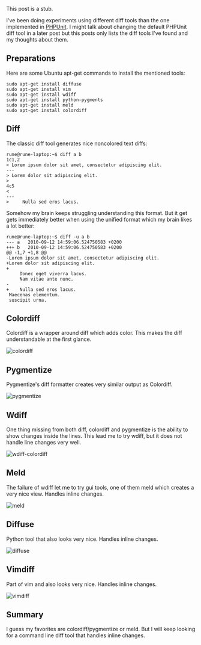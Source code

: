 This post is a stub.

I've been doing experiments using different diff tools than the one implemented in&nbsp;<a href="http://www.phpunit.de/">PHPUnit</a>. I might talk about changing the default PHPUnit diff tool in a later post but this posts only lists the diff tools I've found and my thoughts about them.
 
## Preparations
Here are some Ubuntu apt-get commands to install the mentioned tools:

    sudo apt-get install diffuse
    sudo apt-get install vim
    sudo apt-get install wdiff
    sudo apt-get install python-pygments
    sudo apt-get install meld
    sudo apt-get install colordiff

## Diff
The classic diff tool generates nice noncolored text diffs:

    rune@rune-laptop:~$ diff a b
    1c1,2
    < Lorem ipsum dolor sit amet, consectetur adipiscing elit. 
    ---
    > Lorem dolor sit adipiscing elit. 
    > 
    4c5
    <      
    ---
    >     Nulla sed eros lacus.   
    
Somehow my brain keeps struggling understanding this format. But it get gets
immediately better when using the unified format which my brain likes a lot
better:

    rune@rune-laptop:~$ diff -u a b
    --- a	2010-09-12 14:59:06.524750583 +0200
    +++ b	2010-09-12 14:59:06.524750583 +0200
    @@ -1,7 +1,8 @@
    -Lorem ipsum dolor sit amet, consectetur adipiscing elit. 
    +Lorem dolor sit adipiscing elit. 
    +
         Donec eget viverra lacus. 
         Nam vitae ante nunc.
    -     
    +    Nulla sed eros lacus.     
     Maecenas elementum.
     suscipit urna.


## Colordiff
Colordiff is a wrapper around diff which adds color. This makes the diff
understandable at the first glance.

![colordiff](http://i.imgur.com/KURvX.png)

## Pygmentize
Pygmentize's diff formatter creates very similar output as Colordiff.

![pygmentize](http://i.imgur.com/rqRzM.png)

## Wdiff
One thing missing from both diff, colordiff and pygmentize is the ability to
show changes inside the lines. This lead me to try wdiff, but it does not 
handle line changes very well.

![wdiff-colordiff](http://i.imgur.com/T4wFV.png)

## Meld
The failure of wdiff let me to try gui tools, one of them meld which creates
a very nice view. Handles inline changes.

![meld](http://i.imgur.com/ZXaWx.png)

## Diffuse
Python tool that also looks very nice. Handles inline changes.

![diffuse](http://i.imgur.com/CNSzz.png)

## Vimdiff
Part of vim and also looks very nice. Handles inline changes.

![vimdiff](http://i.imgur.com/nhfg9.png)

## Summary
I guess my favorites are colordiff/pygmentize or meld. But I will keep looking
for a command line diff tool that handles inline changes.
